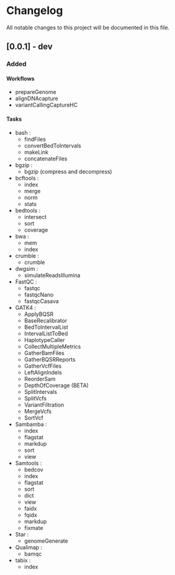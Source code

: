 # Changelog

All notable changes to this project will be documented in this file.

## [0.0.1] - dev

### Added

#### Workflows

- prepareGenome
- alignDNAcapture
- variantCallingCaptureHC

#### Tasks

- bash :
	- findFiles
	- convertBedToIntervals
	- makeLink
	- concatenateFiles
- bgzip :
	- bgzip (compress and decompress)
- bcftools :
	- index
	- merge
	- norm
	- stats
- bedtools :
	- intersect
	- sort
	- coverage
- bwa :
	- mem
	- index
- crumble :
	- crumble
- dwgsim :
	- simulateReadsIllumina
- FastQC :
	- fastqc
	- fastqcNano
	- fastqcCasava
- GATK4 :
	- ApplyBQSR
	- BaseRecalibrator
	- BedToIntervalList
	- IntervalListToBed
	- HaplotypeCaller
	- CollectMultipleMetrics
	- GatherBamFiles
	- GatherBQSRReports
	- GatherVcfFiles
	- LeftAlignIndels
	- ReorderSam
	- DepthOfCoverage (BETA)
	- SplitIntervals
	- SplitVcfs
	- VariantFiltration
	- MergeVcfs
	- SortVcf
- Sambamba :
	- index
	- flagstat
	- markdup
	- sort
	- view
- Samtools :
	- bedcov
	- index
	- flagstat
	- sort
	- dict
	- view
	- faidx
	- fqidx
	- markdup
	- fixmate
- Star :
	- genomeGenerate
- Qualimap :
	- bamqc
- tabix :
	- index
